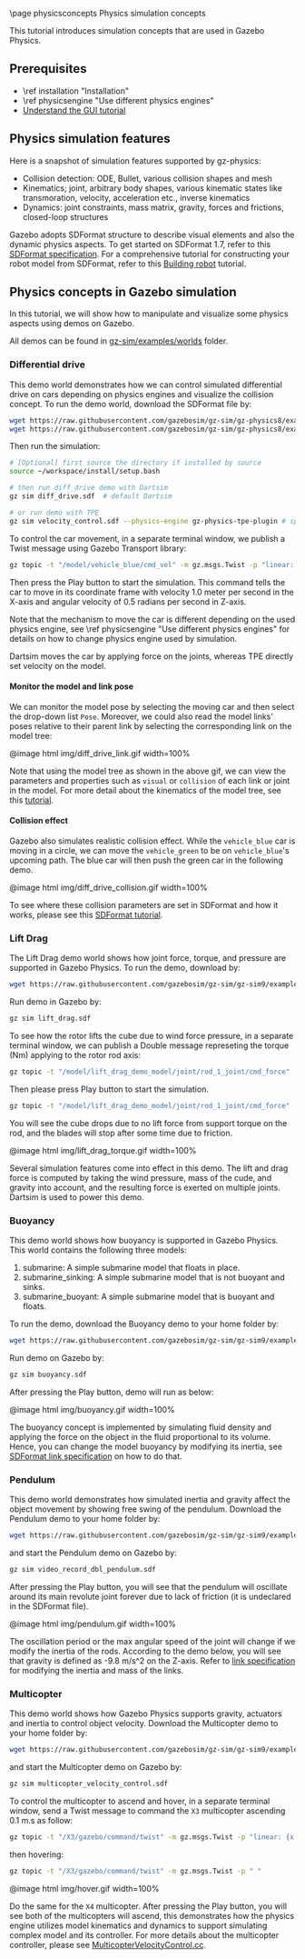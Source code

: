 \page physicsconcepts Physics simulation concepts

This tutorial introduces simulation concepts that are used in Gazebo Physics.

## Prerequisites

- \ref installation "Installation"
- \ref physicsengine "Use different physics engines"
- [Understand the GUI tutorial](https://gazebosim.org/docs/fortress/gui)

## Physics simulation features

Here is a snapshot of simulation features supported by gz-physics:

- Collision detection: ODE, Bullet, various collision shapes and mesh
- Kinematics; joint, arbitrary body shapes, various kinematic states like transmoration, velocity, acceleration etc., inverse kinematics
- Dynamics: joint constraints, mass matrix, gravity, forces and frictions, closed-loop structures

Gazebo adopts SDFormat structure to describe visual elements and
also the dynamic physics aspects. To get started on SDFormat 1.7, refer to this
[SDFormat specification](http://sdformat.org/spec?ver=1.7&elem=sdf).
For a comprehensive tutorial for constructing your robot model from SDFormat, refer to this [Building robot](https://gazebosim.org/docs/fortress/building_robot) tutorial.

## Physics concepts in Gazebo simulation

In this tutorial, we will show how to
manipulate and visualize some physics aspects using demos on Gazebo.

All demos can be found in [gz-sim/examples/worlds](https://github.com/gazebosim/gz-sim/blob/gz-sim9/examples/worlds/) folder.

### Differential drive

This demo world demonstrates how we can control simulated differential drive on
cars depending on physics engines and visualize the collision concept.
To run the demo world, download the SDFormat file by:

```bash
wget https://raw.githubusercontent.com/gazebosim/gz-sim/gz-physics8/examples/worlds/diff_drive.sdf -P ~
wget https://raw.githubusercontent.com/gazebosim/gz-sim/gz-physics8/examples/worlds/velocity_control.sdf -P ~
```

Then run the simulation:

```bash
# [Optional] first source the directory if installed by source
source ~/workspace/install/setup.bash

# then run diff_drive demo with Dartsim
gz sim diff_drive.sdf  # default Dartsim

# or run demo with TPE
gz sim velocity_control.sdf --physics-engine gz-physics-tpe-plugin # specify TPE as physics engine
```

To control the car movement, in a separate terminal window, we publish a
Twist message using Gazebo Transport library:

```bash
gz topic -t "/model/vehicle_blue/cmd_vel" -m gz.msgs.Twist -p "linear: {x: 1.0}, angular: {z: 0.5}"
```

Then press the Play button to start the simulation.
This command tells the car to move in its coordinate frame with velocity
1.0 meter per second in the X-axis and angular velocity of 0.5 radians per
second in Z-axis.

Note that the mechanism to move the car is different depending on the used physics
engine, see \ref physicsengine "Use different physics engines" for details on how to change physics engine used by simulation.

Dartsim moves the car by applying force on the joints, whereas TPE directly set velocity on the model.

#### Monitor the model and link pose

We can monitor the model pose by selecting the moving car and then
select the drop-down list `Pose`. Moreover, we could also read the model
links' poses relative to their parent link by selecting the
corresponding link on the model tree:

@image html img/diff_drive_link.gif width=100%

Note that using the model tree as shown in the above gif, we can view the
parameters and properties such as `visual` or `collision` of each link or joint
in the model. For more detail about the kinematics of the model tree, see this
[tutorial](http://sdformat.org/tutorials?tut=spec_model_kinematics&cat=specification&).

#### Collision effect

Gazebo also simulates realistic collision effect. While the `vehicle_blue`
car is moving in a circle, we can move the `vehicle_green` to be on `vehicle_blue`'s
upcoming path. The blue car will then push the green car in the following demo.

@image html img/diff_drive_collision.gif width=100%

To see where these collision parameters are set in SDFormat and how it works,
please see this [SDFormat tutorial](http://sdformat.org/tutorials?tut=spec_shapes&cat=specification&).

### Lift Drag

The Lift Drag demo world shows how joint force, torque, and pressure are supported in
Gazebo Physics. To run the demo, download by:

```bash
wget https://raw.githubusercontent.com/gazebosim/gz-sim/gz-sim9/examples/worlds/lift_drag.sdf -P ~
```

Run demo in Gazebo by:

```bash
gz sim lift_drag.sdf
```

To see how the rotor lifts the cube due to wind force pressure, in a separate terminal window, we can publish a
Double message represeting the torque (Nm) applying to
the rotor rod axis:

```bash
gz topic -t "/model/lift_drag_demo_model/joint/rod_1_joint/cmd_force" -m gz.msgs.Double  -p "data: 0.7"
```

Then please press Play button to start the simulation.

```bash
gz topic -t "/model/lift_drag_demo_model/joint/rod_1_joint/cmd_force" -m gz.msgs.Double  -p "data: 0.0"
```

You will see the cube drops due to no lift force from support torque on the rod,
and the blades will stop after some time due to friction.

@image html img/lift_drag_torque.gif width=100%

Several simulation features come into effect in this demo. The lift and drag force is computed by taking the wind pressure, mass of the cude, and gravity into account, and the resulting force is exerted on multiple joints. Dartsim is used to power this demo.

### Buoyancy

This demo world shows how buoyancy is supported in Gazebo Physics. This world
contains the following three models:

  1. submarine: A simple submarine model that floats in place.
  2. submarine_sinking: A simple submarine model that is not buoyant and sinks.
  3. submarine_buoyant: A simple submarine model that is buoyant and floats.

To run the demo, download the Buoyancy demo to your home folder by:

```bash
wget https://raw.githubusercontent.com/gazebosim/gz-sim/gz-sim9/examples/worlds/buoyancy.sdf -P ~
```

Run demo on Gazebo by:

```bash
gz sim buoyancy.sdf
```

After pressing the Play button, demo will run as below:

@image html img/buoyancy.gif width=100%

The buoyancy concept is implemented by
simulating fluid density and applying the force on the object in the fluid
proportional to its volume. Hence, you can change the model buoyancy by modifying its
inertia, see [SDFormat link specification](http://sdformat.org/spec?ver=1.7&elem=link) on how to do that.

### Pendulum

This demo world demonstrates how simulated inertia and gravity affect the object
movement by showing free swing of the pendulum. Download the
Pendulum demo to your home folder by:

```bash
wget https://raw.githubusercontent.com/gazebosim/gz-sim/gz-sim9/examples/worlds/video_record_dbl_pendulum.sdf -P ~
```

and start the Pendulum demo on Gazebo by:

```bash
gz sim video_record_dbl_pendulum.sdf
```

After pressing the Play button, you will see that the pendulum will oscillate around
its main revolute joint forever due to lack of friction (it is undeclared in the
SDFormat file).

@image html img/pendulum.gif width=100%

The oscillation period or the max angular speed of the joint
will change if we modify the inertia of the rods. According to the demo below,
you will see that gravity is defined as -9.8 m/s^2 on the Z-axis. Refer to
[link specification](http://sdformat.org/spec?ver=1.7&elem=link) for modifying
the inertia and mass of the links.

### Multicopter

This demo world shows how Gazebo Physics supports gravity, actuators and
inertia to control object velocity.
Download the Multicopter demo to your home folder by:

```bash
wget https://raw.githubusercontent.com/gazebosim/gz-sim/gz-sim9/examples/worlds/multicopter_velocity_control.sdf -P ~
```

and start the Multicopter demo on Gazebo by:

```bash
gz sim multicopter_velocity_control.sdf
```

To control the multicopter to ascend and hover, in a separate terminal window, send a
Twist message to command the `X3` multicopter
ascending 0.1 m.s as follow:

```bash
gz topic -t "/X3/gazebo/command/twist" -m gz.msgs.Twist -p "linear: {x:0 y: 0 z: 0.1} angular {z: 0}"
```

then hovering:

```bash
gz topic -t "/X3/gazebo/command/twist" -m gz.msgs.Twist -p " "
```

@image html img/hover.gif width=100%

Do the same for the `X4` multicopter. After pressing the Play button, you will see
both of the multicopters will ascend, this demonstrates how the physics engine
utilizes model kinematics and dynamics to support simulating complex model and
its controller. For more details about the multicopter controller, please see
[MulticopterVelocityControl.cc](https://github.com/gazebosim/gz-sim/blob/gz-sim9/src/systems/multicopter_control/MulticopterVelocityControl.cc).
